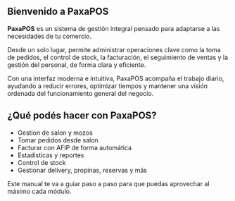 
##  Bienvenido a PaxaPOS

**PaxaPOS** es un sistema de gestión integral pensado para adaptarse a las necesidades de tu comercio.

Desde un solo lugar, permite administrar operaciones clave como la toma de pedidos, el control de stock, la facturación, el seguimiento de ventas y la gestión del personal, de forma clara y eficiente.

Con una interfaz moderna e intuitiva, PaxaPOS acompaña el trabajo diario, ayudando a reducir errores, optimizar tiempos y mantener una visión ordenada del funcionamiento general del negocio.

## ¿Qué podés hacer con PaxaPOS?

*  Gestion de salon y mozos
*  Tomar pedidos desde salon
*  Facturar con AFIP de forma automática
*  Estadisticas y reportes
*  Control de stock
*  Gestionar delivery, propinas, reservas y más

Este manual te va a guiar paso a paso para que puedas aprovechar al máximo cada módulo.

